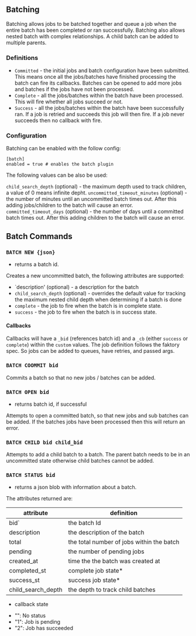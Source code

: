 ## Batching

Batching allows jobs to be batched together and queue a job when the entire batch has been completed or ran successfully. Batching also allows nested batch with complex relationships. A child batch can be added to multiple parents.


### Definitions

- `Committed` - the initial jobs and batch configuration have been submitted. This means once all the jobs/batches have finished processing the batch can fire its callbacks. Batches can be opened to add more jobs and batches if the jobs have not been processed.
- `Complete` - all the jobs/batches within the batch have been processed. This will fire whether all jobs succeed or not.
- `Success` - all the jobs/batches within the batch have been successfully ran. If a job is retried and succeeds this job will then fire. If a job never succeeds then no callback with fire.

### Configuration

Batching can be enabled with the follow config:

```
[batch]
enabled = true # enables the batch plugin
```

The following values can be also be used:

`child_search_depth` (optional) - the maximum depth used to track children, a value of 0 means infinite depht.
`uncommitted_timeout_minutes` (optional) - the number of minutes until an uncommitted batch times out. After this adding jobs/children to the batch will cause an error.
`committed_timeout_days` (optional) - the number of days until a committed batch times out. After this adding children to the batch will cause an error.


## Batch Commands

### `BATCH NEW {json}`
- returns a batch id. 

Creates a new uncommitted batch, the following attributes are supported:

- `description' (optional) - a description for the batch
- `child_search_depth` (optional) - overrides the default value for tracking the maximum nested child depth when determining if a batch is done
- `complete` - the job to fire when the batch is in complete state.
- `success` - the job to fire when the batch is in success state.


#### Callbacks

Callbacks will have a `_bid` (references batch id) and a `_cb` (either `success` or `complete`) within the `custom` values. The job definition follows the faktory spec. So jobs can be added to queues, have retries, and passed args.

### `BATCH COOMMIT bid`

Commits a batch so that no new jobs / batches can be added.

### `BATCH OPEN bid`
- returns batch id, if successful

Attempts to open a committed batch, so that new jobs and sub batches can be added. If the batches jobs have been processed then this will return an error.

### `BATCH CHILD bid child_bid`

Attempts to add a child batch to a batch. The parent batch needs to be in an uncommitted state otherwise child batches cannot be added.

### `BATCH STATUS bid`
- returns a json blob with information about a batch.

The attributes returned are:

| attribute          | definition                                |
|--------------------|-------------------------------------------|
| bid`               | the batch Id                              |
| description        | the description of the batch              |
| total              | the total number of jobs within the batch |
| pending            | the number of pending jobs                |
| created_at         | time the the batch was created at         |
| completed_st       | complete job state*                       |
| success_st         | success job state*                        |
| child_search_depth | the depth to track child batches          |

* callback state
- "": No status
- "1": Job is pending
- "2": Job has succeeded